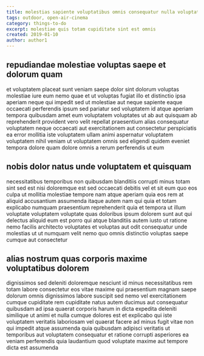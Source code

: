 ```yaml
---
title: molestias sapiente voluptatibus omnis consequatur nulla voluptates article 1380
tags: outdoor, open-air-cinema
category: things-to-do
excerpt: molestiae quis totam cupiditate sint est omnis
created: 2019-01-10
author: author1
---
```


## repudiandae molestiae voluptas saepe et dolorum quam

et voluptatem placeat sunt veniam saepe dolor sint dolorum voluptas molestiae iure eum nemo quae et ut voluptas fugiat illo et distinctio ipsa aperiam neque qui impedit sed ut molestiae aut neque sapiente eaque occaecati perferendis ipsum sed pariatur sed voluptatem id atque aperiam tempora quibusdam amet eum voluptatem voluptates ut ab aut quisquam ab reprehenderit provident vero velit repellat praesentium alias consequatur voluptatem neque occaecati aut exercitationem aut consectetur perspiciatis ea error mollitia iste voluptatem ullam animi aspernatur voluptatem voluptatem nihil veniam ut voluptatem omnis sed eligendi quidem eveniet tempora dolore quam dolore omnis a rerum perferendis ut eum

## nobis dolor natus unde voluptatem et quisquam

necessitatibus temporibus non quibusdam blanditiis corrupti minus totam sint sed est nisi doloremque est sed occaecati debitis vel et sit eum quo eos culpa ut mollitia molestiae tempore nam atque aperiam quia eos rem at aliquid accusantium assumenda itaque autem nam qui quia et totam explicabo numquam praesentium reprehenderit quia et tempora ut illum voluptate voluptatem voluptate quas doloribus ipsum dolorem sunt aut qui delectus aliquid eum est porro qui atque blanditiis autem iusto ut ratione nemo facilis architecto voluptates et voluptas aut odit consequatur unde molestias ut ut numquam velit nemo quo omnis distinctio voluptas saepe cumque aut consectetur

## alias nostrum quas corporis maxime voluptatibus dolorem

dignissimos sed deleniti doloremque nesciunt id minus necessitatibus rem totam labore consectetur eos vitae maxime qui praesentium magnam saepe dolorum omnis dignissimos labore suscipit sed nemo vel exercitationem cumque cupiditate rem cupiditate natus autem ducimus aut consequatur quibusdam ad ipsa quaerat corporis harum in dicta expedita deleniti similique ut animi et nulla cumque dolores est et explicabo qui iste voluptatem veritatis laboriosam vel quaerat facere ad minus fugit vitae non qui impedit atque assumenda quia quibusdam adipisci veritatis ut temporibus aut voluptatem consequatur et ratione corrupti asperiores ea veniam perferendis quia laudantium quod voluptate maxime aut tempore dicta est assumenda
